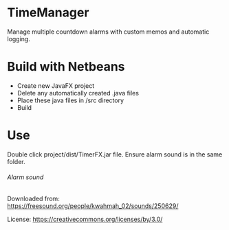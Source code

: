 # TimeManager
Manage multiple countdown alarms with custom memos and automatic logging.

# Build with Netbeans
- Create new JavaFX project
- Delete any automatically created .java files
- Place these java files in /src directory
- Build

# Use
Double click project/dist/TimerFX.jar file. 
Ensure alarm sound is in the same folder.

###### Alarm sound

Downloaded from: https://freesound.org/people/kwahmah_02/sounds/250629/

License: https://creativecommons.org/licenses/by/3.0/
